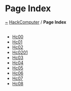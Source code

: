 <a id="page-index"></a>
<h1>Page Index</h1>
<a href="https://github.com/CharlesCarley/HackComputer#~">~</a>
<a href="index.md#index">HackComputer</a>
<span class="inline-text">/</span>
<span class="bold-text"><b>Page Index</b></span>
<br/>
<br/>
<ul>
<li><a href="a01575.md#hc00">Hc00</a>
</li>
<li><a href="a01576.md#hc01">Hc01</a>
</li>
<li><a href="a01577.md#hc02">Hc02</a>
</li>
<li><a href="a01578.md#hc0201">Hc0201</a>
</li>
<li><a href="a01579.md#hc03">Hc03</a>
</li>
<li><a href="a01580.md#hc04">Hc04</a>
</li>
<li><a href="a01581.md#hc05">Hc05</a>
</li>
<li><a href="a01582.md#hc06">Hc06</a>
</li>
<li><a href="a01583.md#hc07">Hc07</a>
</li>
<li><a href="a01584.md#hc08">Hc08</a>
</li>
</ul>
</div>
</div>
</body>
</html>
